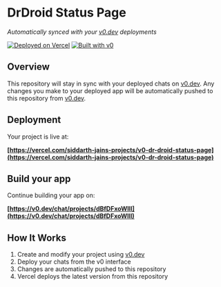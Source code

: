 # DrDroid Status Page

*Automatically synced with your [v0.dev](https://v0.dev) deployments*

[![Deployed on Vercel](https://img.shields.io/badge/Deployed%20on-Vercel-black?style=for-the-badge&logo=vercel)](https://vercel.com/siddarth-jains-projects/v0-dr-droid-status-page)
[![Built with v0](https://img.shields.io/badge/Built%20with-v0.dev-black?style=for-the-badge)](https://v0.dev/chat/projects/dBfDFxoWlII)

## Overview

This repository will stay in sync with your deployed chats on [v0.dev](https://v0.dev).
Any changes you make to your deployed app will be automatically pushed to this repository from [v0.dev](https://v0.dev).

## Deployment

Your project is live at:

**[https://vercel.com/siddarth-jains-projects/v0-dr-droid-status-page](https://vercel.com/siddarth-jains-projects/v0-dr-droid-status-page)**

## Build your app

Continue building your app on:

**[https://v0.dev/chat/projects/dBfDFxoWlII](https://v0.dev/chat/projects/dBfDFxoWlII)**

## How It Works

1. Create and modify your project using [v0.dev](https://v0.dev)
2. Deploy your chats from the v0 interface
3. Changes are automatically pushed to this repository
4. Vercel deploys the latest version from this repository